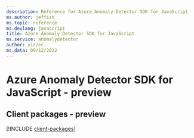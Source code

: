 ```yaml
---
description: Reference for Azure Anomaly Detector SDK for JavaScript
ms.author: jeffish
ms.topic: reference
ms.devlang: javascript
title: Azure Anomaly Detector SDK for JavaScript
ms.service: anomalydetector
author: xirzec
ms.data: 09/12/2022
---
```

# Azure Anomaly Detector SDK for JavaScript - preview

## Client packages - preview
[!INCLUDE [client-packages](anomaly-detector-client-index.md)]